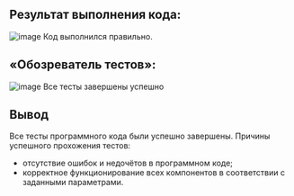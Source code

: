 ## Результат выполнения кода:
![image](https://github.com/user-attachments/assets/5a834ab4-1b1e-49c0-b559-768ec96947b8)
Код выполнился правильно.
## «Обозреватель тестов»: 
![image](https://github.com/user-attachments/assets/f79b1460-5eee-4b0d-829b-807f41479927)
Все тесты завершены успешно

## Вывод
Все тесты программного кода были успешно завершены. Причины успешного прохожения тестов:
- отсутствие ошибок и недочётов в программном коде;
- корректное функционирование всех компонентов в соответствии с заданными параметрами.
